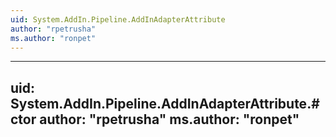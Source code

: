 ```yaml
---
uid: System.AddIn.Pipeline.AddInAdapterAttribute
author: "rpetrusha"
ms.author: "ronpet"
---
```


---
uid: System.AddIn.Pipeline.AddInAdapterAttribute.#ctor
author: "rpetrusha"
ms.author: "ronpet"
---
